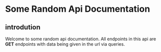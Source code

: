 # Some Random Api Documentation

## introdution
Welcome to some random api documentation. All endpoints in this api are **GET** endpoints with data being given in the url via queries.
